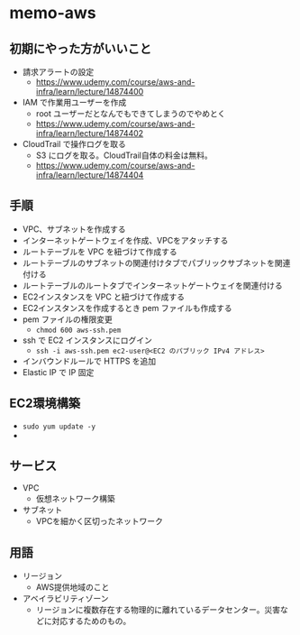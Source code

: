 # memo-aws

## 初期にやった方がいいこと
* 請求アラートの設定
  * https://www.udemy.com/course/aws-and-infra/learn/lecture/14874400
* IAM で作業用ユーザーを作成
  * root ユーザーだとなんでもできてしまうのでやめとく
  * https://www.udemy.com/course/aws-and-infra/learn/lecture/14874402
* CloudTrail で操作ログを取る
  * S3 にログを取る。CloudTrail自体の料金は無料。
  * https://www.udemy.com/course/aws-and-infra/learn/lecture/14874404

## 手順
* VPC、サブネットを作成する
* インターネットゲートウェイを作成、VPCをアタッチする
* ルートテーブルを VPC を紐づけて作成する
* ルートテーブルのサブネットの関連付けタブでパブリックサブネットを関連付ける
* ルートテーブルのルートタブでインターネットゲートウェイを関連付ける
* EC2インスタンスを VPC と紐づけて作成する
* EC2インスタンスを作成するとき pem ファイルも作成する
* pem ファイルの権限変更
  * `chmod 600 aws-ssh.pem`
* ssh で EC2 インスタンスにログイン
  * `ssh -i aws-ssh.pem ec2-user@<EC2 のパブリック IPv4 アドレス>`
* インバウンドルールで HTTPS を追加
* Elastic IP で IP 固定

## EC2環境構築
* `sudo yum update -y`
* 

## サービス
* VPC
  * 仮想ネットワーク構築
* サブネット
  * VPCを細かく区切ったネットワーク

## 用語
* リージョン
  * AWS提供地域のこと
* アベイラビリティゾーン
  * リージョンに複数存在する物理的に離れているデータセンター。災害などに対応するためのもの。
